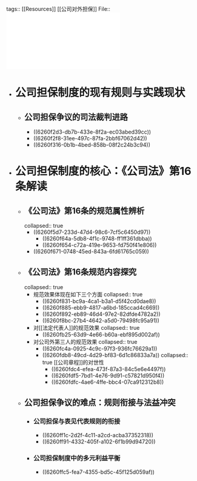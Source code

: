 tags:: [[Resources]] [[公司对外担保]]
File::  ![公司对外担保制度的规范逻辑...司法》第16条属性认识展开_甘培忠.pdf](../assets/公司对外担保制度的规范逻辑...司法》第16条属性认识展开_甘培忠_1650520776793_0.pdf)

- # 公司担保制度的现有规则与实践现状
	- ## 公司担保争议的司法裁判进路
		- ((6260f2d3-db7b-433e-8f2a-ec03abed39cc))
		- ((6260f2f8-31ee-497c-87fa-2bbf67062d42))
		- ((6260f316-0b1b-4bed-858b-08f2c24b3c94))
- # 公司担保制度的核心：《公司法》第16条解读
	- ## 《公司法》第16条的规范属性辨析
	  collapsed:: true
		- ((6260f5d7-233d-47d4-98c6-7cf5c6450d97))
			- ((6260f64a-5db8-4f1c-9748-ff1ff361dbba))
			- ((6260f654-c72a-419e-9653-fd750f41e806))
		- ((6260f671-0748-45ed-843a-6fd61765c059))
	- ## 《公司法》第16条规范内容探究
	  collapsed:: true
		- 规范效果体现在如下三个方面
		  collapsed:: true
			- ((6260f831-bc9a-4ca1-b3a1-d5f42cd0dae8))
			- ((6260f885-ebb9-4817-a6bd-185ccad4c669))
			- ((6260f892-eb89-46d4-97e2-82dfde4782a2))
			- ((6260f8bc-27b4-4642-a5d0-79498fc95a91))
		- 对[[法定代表人]]的规范效果
		  collapsed:: true
			- ((6260fb25-63d9-4e66-b60a-ebf895d002af))
		- 对公司外第三人的规范效果
		  collapsed:: true
			- ((6260fc4a-0925-4c9c-97f3-936fc76629a1))
			- ((6260fdb8-49cd-4d29-bf83-6d1c86833a7a))
			  collapsed:: true
			  [[公司章程]]的对世性
				- ((6260fdc4-efea-473f-87a3-84c5e6e4497f))
				- ((6260fdf5-7bd1-4e76-9d91-c57821d950f4))
				- ((6260fdfc-4ae6-4ffe-bbc4-07ca912312b8))
	- ## 公司担保争议的难点：规则衔接与法益冲突
		- ### 公司担保与表见代表规则的衔接
			- ((6260ff1c-2d2f-4c11-a2cd-acba37352318))
			- ((6260ff91-4332-405f-a102-6f1b99d94720))
		- ### 公司担保制度中的多元利益平衡
			- ((6260ffc5-fea7-4355-bd5c-45f125d059af))